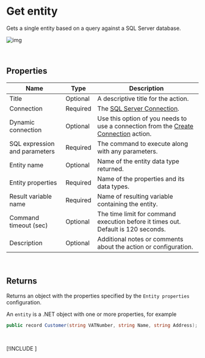 # Get entity

Gets a single entity based on a query against a SQL Server database.

![img](https://profitbasedocs.blob.core.windows.net/flowimages/get-entity.png)

<br/>

## Properties

| Name         | Type            | Description                                       |
|--------------|-----------------|---------------------------------------------------|
| Title              | Optional        | A descriptive title for the action.               |
| Connection      | Required | The [SQL Server Connection](./connection.md).         |
| Dynamic connection | Optional | Use this option of you needs to use a connection from the [Create Connection](./create-connection.md) action. |
| SQL expression and parameters   | Required      | The command to execute along with any parameters.   |
| Entity name | Optional  | Name of the entity data type returned. |
| Entity properties | Required  | Name of the properties and its data types.  |
| Result variable name | Required  | Name of resulting variable containing the entity.  |
| Command timeout (sec) | Optional | The time limit for command execution before it times out. Default is 120 seconds.|
| Description   |  Optional  |  Additional notes or comments about the action or configuration. |

<br/>

## Returns

Returns an object with the properties specified by the `Entity properties` configuration.

An `entity` is a .NET object with one or more properties, for example

```csharp
public record Customer(string VATNumber, string Name, string Address);
```
<br/>

[!INCLUDE [](__videos.md)]
